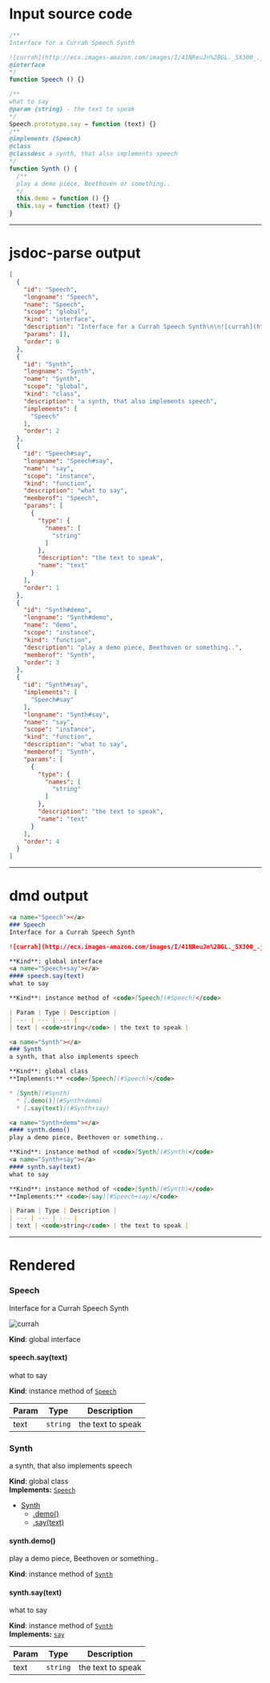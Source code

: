 # Input source code
```js
/**
Interface for a Currah Speech Synth

![currah](http://ecx.images-amazon.com/images/I/41NReuJn%2BGL._SX300_.jpg)
@interface
*/
function Speech () {}

/**
what to say
@param {string} - the text to speak
*/
Speech.prototype.say = function (text) {}
/**
@implements {Speech}
@class
@classdesc a synth, that also implements speech
*/
function Synth () {
  /**
  play a demo piece, Beethoven or something.. 
  */
  this.demo = function () {}
  this.say = function (text) {}
}

```

* * * 

# jsdoc-parse output
```json
[
  {
    "id": "Speech",
    "longname": "Speech",
    "name": "Speech",
    "scope": "global",
    "kind": "interface",
    "description": "Interface for a Currah Speech Synth\n\n![currah](http://ecx.images-amazon.com/images/I/41NReuJn%2BGL._SX300_.jpg)",
    "params": [],
    "order": 0
  },
  {
    "id": "Synth",
    "longname": "Synth",
    "name": "Synth",
    "scope": "global",
    "kind": "class",
    "description": "a synth, that also implements speech",
    "implements": [
      "Speech"
    ],
    "order": 2
  },
  {
    "id": "Speech#say",
    "longname": "Speech#say",
    "name": "say",
    "scope": "instance",
    "kind": "function",
    "description": "what to say",
    "memberof": "Speech",
    "params": [
      {
        "type": {
          "names": [
            "string"
          ]
        },
        "description": "the text to speak",
        "name": "text"
      }
    ],
    "order": 1
  },
  {
    "id": "Synth#demo",
    "longname": "Synth#demo",
    "name": "demo",
    "scope": "instance",
    "kind": "function",
    "description": "play a demo piece, Beethoven or something..",
    "memberof": "Synth",
    "order": 3
  },
  {
    "id": "Synth#say",
    "implements": [
      "Speech#say"
    ],
    "longname": "Synth#say",
    "name": "say",
    "scope": "instance",
    "kind": "function",
    "description": "what to say",
    "memberof": "Synth",
    "params": [
      {
        "type": {
          "names": [
            "string"
          ]
        },
        "description": "the text to speak",
        "name": "text"
      }
    ],
    "order": 4
  }
]
```

* * * 

# dmd output
```markdown
<a name="Speech"></a>
### Speech
Interface for a Currah Speech Synth

![currah](http://ecx.images-amazon.com/images/I/41NReuJn%2BGL._SX300_.jpg)

**Kind**: global interface  
<a name="Speech+say"></a>
#### speech.say(text)
what to say

**Kind**: instance method of <code>[Speech](#Speech)</code>  

| Param | Type | Description |
| --- | --- | --- |
| text | <code>string</code> | the text to speak |

<a name="Synth"></a>
### Synth
a synth, that also implements speech

**Kind**: global class  
**Implements:** <code>[Speech](#Speech)</code>  

* [Synth](#Synth)
  * [.demo()](#Synth+demo)
  * [.say(text)](#Synth+say)

<a name="Synth+demo"></a>
#### synth.demo()
play a demo piece, Beethoven or something..

**Kind**: instance method of <code>[Synth](#Synth)</code>  
<a name="Synth+say"></a>
#### synth.say(text)
what to say

**Kind**: instance method of <code>[Synth](#Synth)</code>  
**Implements:** <code>[say](#Speech+say)</code>  

| Param | Type | Description |
| --- | --- | --- |
| text | <code>string</code> | the text to speak |

```

* * * 

# Rendered
<a name="Speech"></a>
### Speech
Interface for a Currah Speech Synth

![currah](http://ecx.images-amazon.com/images/I/41NReuJn%2BGL._SX300_.jpg)

**Kind**: global interface  
<a name="Speech+say"></a>
#### speech.say(text)
what to say

**Kind**: instance method of <code>[Speech](#Speech)</code>  

| Param | Type | Description |
| --- | --- | --- |
| text | <code>string</code> | the text to speak |

<a name="Synth"></a>
### Synth
a synth, that also implements speech

**Kind**: global class  
**Implements:** <code>[Speech](#Speech)</code>  

* [Synth](#Synth)
  * [.demo()](#Synth+demo)
  * [.say(text)](#Synth+say)

<a name="Synth+demo"></a>
#### synth.demo()
play a demo piece, Beethoven or something..

**Kind**: instance method of <code>[Synth](#Synth)</code>  
<a name="Synth+say"></a>
#### synth.say(text)
what to say

**Kind**: instance method of <code>[Synth](#Synth)</code>  
**Implements:** <code>[say](#Speech+say)</code>  

| Param | Type | Description |
| --- | --- | --- |
| text | <code>string</code> | the text to speak |

